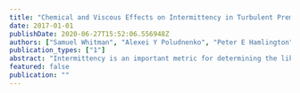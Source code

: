 ```yaml
---
title: "Chemical and Viscous Effects on Intermittency in Turbulent Premixed Reacting Flows"
date: 2017-01-01
publishDate: 2020-06-27T15:52:06.556948Z
authors: ["Samuel Whitman", "Alexei Y Poludnenko", "Peter E Hamlington"]
publication_types: ["1"]
abstract: "Intermittency is an important metric for determining the likelihood of extreme values of ﬂuctuating quantities such as temperature gradients and vorticity in premixed turbulent ﬂames. Such extreme values can lead to ﬂow-altering events including extinction, auto- and re-ignition, and deﬂagration to detonation transition. In this study, we use a conditional probability density function (PDF) approach to analyze intermittency of enstrophy (i.e., vorticity magnitude) and temperature gradient magnitude ﬁelds. The analysis is based on data from direct numerical simulations (DNS) of stoichiometric premixed hydrogen-air ﬂames in unconﬁned domains. The DNS are performed for a range of scenarios, including both single- and multi-step chemistry models, temperature-dependent and constant viscosities, different turbulence intensities, and two different resolutions. In each case, conditional PDFs are generated using a temperature-based progress variable in order to characterize intermittency at different locations within the ﬂame. We show that intermittency in the scalar gradient magnitude is most strongly inﬂuenced by the turbulence intensity and the choice of chemistry model, while enstrophy intermittency is most strongly dependent on intensity and temperature dependence of the viscosity, with little dependence on chemistry."
featured: false
publication: ""
---
```


